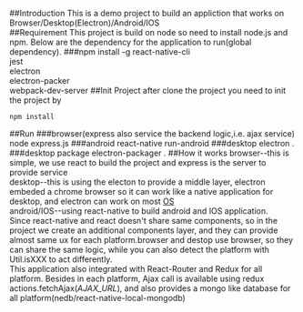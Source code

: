 ##Introduction
This is a demo project to build an appliction that works on Browser/Desktop(Electron)/Android/IOS</br>
##Requirement
This project is build on node so need to install node.js and npm. 
Below are the dependency for the application to run(global dependency).
###npm install -g
react-native-cli<br/>
jest<br/>
electron<br/>
electron-packer<br/>
webpack-dev-server
##Init Project
after clone the project you need to init the project by
```
npm install
```
##Run
###browser(express also service the backend logic,i.e. ajax service)
node express.js
###android
react-native run-android
###desktop
electron .
###desktop package
electron-packager .
##How it works
browser--this is simple, we use react to build the project and express is the server to provide service</br>
desktop--this is using the electon to provide a middle layer, electron embeded a chrome browser so it can work like a native application for desktop, and electron can work on most [OS](https://github.com/electron/electron-api-demos/releases)</br>
android/IOS--using react-native to build android and IOS application.</br>
Since react-native and react doesn't share same components, so in the project we create an additional components layer, and they can provide almost same ux for each platform.browser and destop use browser, so they can share the same logic, while you can also detect the platform with Util.isXXX to act differently.</br>
This application also integrated with React-Router and Redux for all platform. Besides in each platform, Ajax call is available using redux actions.fetchAjax(*AJAX_URL*), and also provides a mongo like database for all platform(nedb/react-native-local-mongodb) 